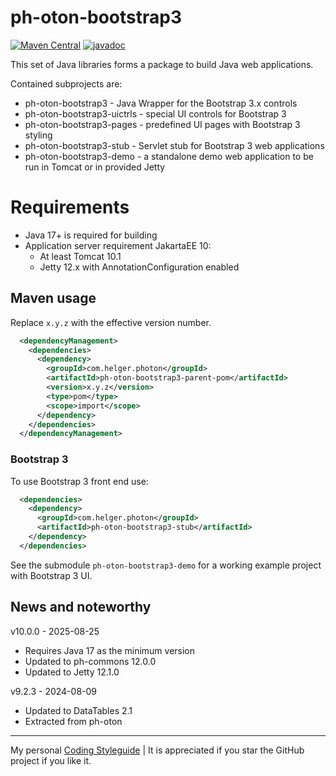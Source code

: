 # ph-oton-bootstrap3

[![Maven Central](https://img.shields.io/maven-central/v/com.helger.photon/ph-oton-bootstrap3-parent-pom)](https://img.shields.io/maven-central/v/com.helger.photon/ph-oton-bootstrap3-parent-pom)
[![javadoc](https://javadoc.io/badge2/com.helger.photon/ph-oton-bootstrap3/javadoc.svg)](https://javadoc.io/doc/com.helger.photon/ph-oton-bootstrap3)

This set of Java libraries forms a package to build Java web applications.

Contained subprojects are:
* ph-oton-bootstrap3 - Java Wrapper for the Bootstrap 3.x controls
* ph-oton-bootstrap3-uictrls - special UI controls for Bootstrap 3
* ph-oton-bootstrap3-pages - predefined UI pages with Bootstrap 3 styling
* ph-oton-bootstrap3-stub - Servlet stub for Bootstrap 3 web applications
* ph-oton-bootstrap3-demo - a standalone demo web application to be run in Tomcat or in provided Jetty

# Requirements

* Java 17+ is required for building 
* Application server requirement JakartaEE 10:
    * At least Tomcat 10.1
    * Jetty 12.x with AnnotationConfiguration enabled
      
## Maven usage

Replace `x.y.z` with the effective version number.

```xml
  <dependencyManagement>
    <dependencies>
      <dependency>
        <groupId>com.helger.photon</groupId>
        <artifactId>ph-oton-bootstrap3-parent-pom</artifactId>
        <version>x.y.z</version>
        <type>pom</type>
        <scope>import</scope>
      </dependency>
    </dependencies>
  </dependencyManagement>
```

### Bootstrap 3

To use Bootstrap 3 front end use:

```xml
  <dependencies>
    <dependency>
      <groupId>com.helger.photon</groupId>
      <artifactId>ph-oton-bootstrap3-stub</artifactId>
    </dependency>
  </dependencies>
```

See the submodule `ph-oton-bootstrap3-demo` for a working example project with Bootstrap 3 UI.

## News and noteworthy

v10.0.0 - 2025-08-25
* Requires Java 17 as the minimum version
* Updated to ph-commons 12.0.0
* Updated to Jetty 12.1.0

v9.2.3 - 2024-08-09
* Updated to DataTables 2.1
* Extracted from ph-oton

---

My personal [Coding Styleguide](https://github.com/phax/meta/blob/master/CodingStyleguide.md) |
It is appreciated if you star the GitHub project if you like it.
